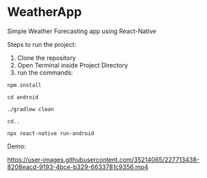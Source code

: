 # WeatherApp
Simple Weather Forecasting app using React-Native

Steps to run the project:

1. Clone the repository
2. Open Terminal inside Project Directory
3. run the commands:

```npm install```

```cd android```

```./gradlew clean```

```cd..```

```npx react-native run-android```


Demo:



https://user-images.githubusercontent.com/35214065/227713438-8208eacd-9193-4bce-b329-6633781c9356.mp4

